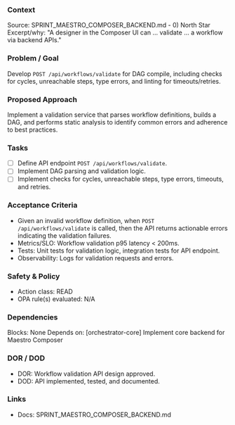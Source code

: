 ### Context
Source: SPRINT_MAESTRO_COMPOSER_BACKEND.md - 0) North Star
Excerpt/why: "A designer in the Composer UI can ... validate ... a workflow via backend APIs."

### Problem / Goal
Develop `POST /api/workflows/validate` for DAG compile, including checks for cycles, unreachable steps, type errors, and linting for timeouts/retries.

### Proposed Approach
Implement a validation service that parses workflow definitions, builds a DAG, and performs static analysis to identify common errors and adherence to best practices.

### Tasks
- [ ] Define API endpoint `POST /api/workflows/validate`.
- [ ] Implement DAG parsing and validation logic.
- [ ] Implement checks for cycles, unreachable steps, type errors, timeouts, and retries.

### Acceptance Criteria
- Given an invalid workflow definition, when `POST /api/workflows/validate` is called, then the API returns actionable errors indicating the validation failures.
- Metrics/SLO: Workflow validation p95 latency < 200ms.
- Tests: Unit tests for validation logic, integration tests for API endpoint.
- Observability: Logs for validation requests and errors.

### Safety & Policy
- Action class: READ
- OPA rule(s) evaluated: N/A

### Dependencies
Blocks: None
Depends on: [orchestrator-core] Implement core backend for Maestro Composer

### DOR / DOD
- DOR: Workflow validation API design approved.
- DOD: API implemented, tested, and documented.

### Links
- Docs: SPRINT_MAESTRO_COMPOSER_BACKEND.md
